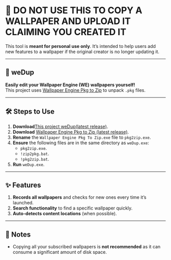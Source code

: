 # 🚫 DO NOT USE THIS TO COPY A WALLPAPER AND UPLOAD IT CLAIMING YOU CREATED IT  
This tool is **meant for personal use only**. It’s intended to help users add new features to a wallpaper if the original creator is no longer updating it.

---

## 🎨 weDup  
**Easily edit your Wallpaper Engine (WE) wallpapers yourself!**  
This project uses [Wallpaper Engine Pkg to Zip](https://github.com/TheRioMiner/Wallpaper-Engine-Pkg-to-Zip) to unpack `.pkg` files.

---

## 🛠️ Steps to Use  

1. **Download**[This project weDup(latest release)](https://github.com/Oriya-osmine/weDup/releases).
2. **Download** [Wallpaper Engine Pkg to Zip (latest release)](https://github.com/TheRioMiner/Wallpaper-Engine-Pkg-to-Zip/releases).  
3. **Rename** the `Wallpaper Engine Pkg To Zip.exe` file to `pkg2zip.exe`.  
4. **Ensure** the following files are in the same directory as `weDup.exe`:  
   - `pkg2zip.exe`.  
   - `!zip2pkg.bat`.  
   - `!pkg2zip.bat`.  
5. **Run** `weDup.exe`.  

---

## ✨ Features  
1. **Records all wallpapers** and checks for new ones every time it’s launched.  
2. **Search functionality** to find a specific wallpaper quickly.  
3. **Auto-detects content locations** (when possible).  

---

## 📝 Notes  
- Copying all your subscribed wallpapers is **not recommended** as it can consume a significant amount of disk space.  

